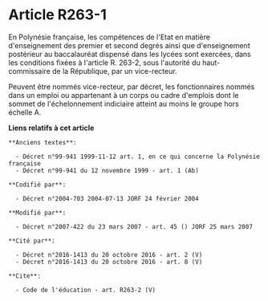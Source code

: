 # Article R263-1

En Polynésie française, les compétences de l'Etat en matière d'enseignement des premier et second degrés ainsi que
d'enseignement postérieur au baccalauréat dispensé dans les lycées sont exercées, dans les conditions fixées à l'article R.
263-2, sous l'autorité du haut-commissaire de la République, par un vice-recteur. 

Peuvent être nommés vice-recteur, par décret, les fonctionnaires nommés dans un emploi ou appartenant à un corps ou cadre
d'emplois dont le sommet de l'échelonnement indiciaire atteint au moins le groupe hors échelle A.

**Liens relatifs à cet article**

	**Anciens textes**:

	  - Décret n°99-941 1999-11-12 art. 1, en ce qui concerne la Polynésie française
	  - Décret n°99-941 du 12 novembre 1999 - art. 1 (Ab)

	**Codifié par**:

	  - Décret n°2004-703 2004-07-13 JORF 24 février 2004

	**Modifié par**:

	  - Décret n°2007-422 du 23 mars 2007 - art. 45 () JORF 25 mars 2007

	**Cité par**:

	  - Décret n°2016-1413 du 20 octobre 2016 - art. 2 (V)
	  - Décret n°2016-1413 du 20 octobre 2016 - art. 8 (V)

	**Cite**:

	  - Code de l'éducation - art. R263-2 (V)
